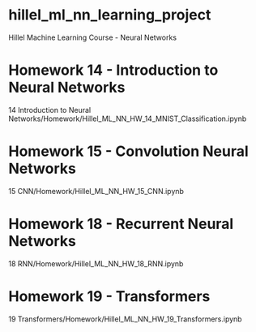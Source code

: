 # hillel_ml_nn_learning_project
Hillel Machine Learning Course - Neural Networks


# Homework 14 - Introduction to Neural Networks
14 Introduction to Neural Networks/Homework/Hillel_ML_NN_HW_14_MNIST_Classification.ipynb

# Homework 15 - Convolution Neural Networks
15 CNN/Homework/Hillel_ML_NN_HW_15_CNN.ipynb

# Homework 18 - Recurrent Neural Networks
18 RNN/Homework/Hillel_ML_NN_HW_18_RNN.ipynb

# Homework 19 - Transformers
19 Transformers/Homework/Hillel_ML_NN_HW_19_Transformers.ipynb
